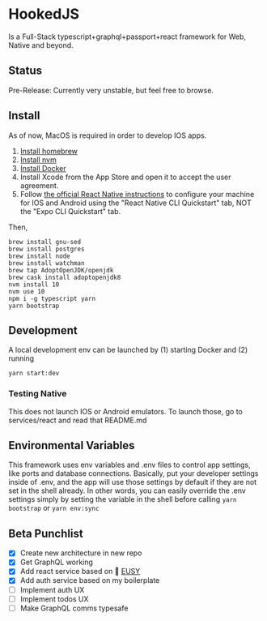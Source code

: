 # HookedJS

Is a Full-Stack typescript+graphql+passport+react framework for Web, Native and beyond.

## Status

Pre-Release: Currently very unstable, but feel free to browse. 

## Install

As of now, MacOS is required in order to develop IOS apps.

1. [Install homebrew](https://brew.sh/)
2. [Install nvm](https://github.com/nvm-sh/nvm#install--update-script)
3. [Install Docker](https://docs.docker.com/docker-for-mac/install/)
1. Install Xcode from the App Store and open it to accept the user agreement.
2. Follow [the official React Native instructions](https://facebook.github.io/react-native/docs/getting-started.html) to configure your machine for IOS and Android using the "React Native CLI Quickstart" tab, NOT the "Expo CLI Quickstart" tab.

Then, 

```
brew install gnu-sed
brew install postgres
brew install node
brew install watchman
brew tap AdoptOpenJDK/openjdk
brew cask install adoptopenjdk8
nvm install 10
nvm use 10
npm i -g typescript yarn
yarn bootstrap
```

## Development

A local development env can be launched by (1) starting Docker and (2) running 

```
yarn start:dev
```

### Testing Native

This does not launch IOS or Android emulators. To launch those, go to services/react and read that README.md

## Environmental Variables

This framework uses env variables and .env files to control app settings, 
like ports and database connections. Basically, put your developer settings
inside of .env, and the app will use those settings by default if
they are not set in the shell already. In other words, you can easily 
override the .env settings simply by setting the variable in the 
shell before calling `yarn bootstrap` or `yarn env:sync`


## Beta Punchlist

- [x] Create new architecture in new repo
- [x] Get GraphQL working
- [x] Add react service based on 🍰 [EUSY](https://github.com/hookedjs/eusy)
- [x] Add auth service based on my boilerplate
- [ ] Implement auth UX
- [ ] Implement todos UX
- [ ] Make GraphQL comms typesafe
